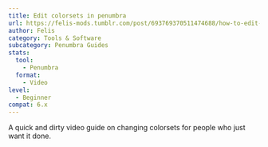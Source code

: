 ```yaml
---
title: Edit colorsets in penumbra
url: https://felis-mods.tumblr.com/post/693769370511474688/how-to-edit-colorsets-in-penumbra-xiv-mod-guide
author: Felis
category: Tools & Software
subcategory: Penumbra Guides
stats:
  tool:
    - Penumbra
  format:
    - Video
level:
  - Beginner
compat: 6.x
---
```

A quick and dirty video guide on changing colorsets for people who just want it done.